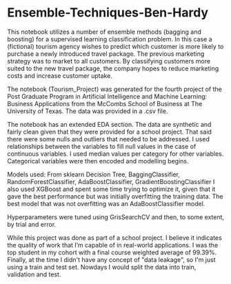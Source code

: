 # Ensemble-Techniques-Ben-Hardy
This notebook utilizes a number of ensemble methods (bagging and boosting) for a supervised learning classification problem. In this case a (fictional) tourism agency wishes to predict which customer is more likely to purchase a newly introduced travel package. The previous marketing strategy was to market to all customers. By classifying customers more suited to the new travel package, the company hopes to reduce marketing costs and increase customer uptake.

The notebook (Tourism_Project) was generated for the fourth project of the Post Graduate Program in Artificial Intelligence and Machine Learning: Business Applications from the McCombs School of Business at The University of Texas. The data was provided in a .csv file.

The notebook has an extended EDA section. The data are synthetic and fairly clean given that they were provided for a school project. That said there were some nulls and outliers that needed to be addressed. I used relationships between the variables to fill null values in the case of continuous variables. I used median values per category for other variables. Categorical variables were then encoded and modelling begins.

Models used: 
From sklearn
Decision Tree, BaggingClassifier, RandomForestClassifier, AdaBoostClassifier, GradientBoostingClassifier
I also used XGBoost and spent some time trying to optimize it, given that it gave the best performance but was initially overfitting the training data. The best model that was not overfitting was an AdaBoostClassifier model.

Hyperparameters were tuned using GrisSearchCV and then, to some extent, by trial and error.

While this project was done as part of a school project. I believe it indicates the quality of work that I’m capable of in real-world applications. I was the top student in my cohort with a final course weighted average of 99.39%. Finally, at the time I didn't have any concept of "data leakage", so I'm just using a train and test set. Nowdays I would split the data into train, validation and test.
